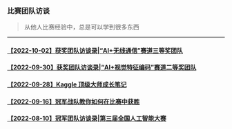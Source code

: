 ### 比赛团队访谈
> 从他人比赛经验中，总是可以学到很多东西
---
#### [【2022-10-02】获奖团队访谈录|“AI+无线通信”赛道三等奖团队](https://mp.weixin.qq.com/s/onetkpO_kcPlWclrayD1sA)
#### [【2022-09-30】获奖团队访谈录|“AI+视觉特征编码”赛道二等奖团队](https://mp.weixin.qq.com/s/3nWdcIonbr7lS_TazYtqKA)
#### [【2022-09-28】Kaggle 顶级大师成长笔记](https://mp.weixin.qq.com/s/szoueEXU9u_vHv8Q-y3C-Q)
#### [【2022-09-16】冠军战队教你如何在比赛中获胜](https://mp.weixin.qq.com/s/QJ8A-qUPjd5o77IpfY36kg)
#### [【2022-08-10】冠军团队访谈录|第三届全国人工智能大赛](https://mp.weixin.qq.com/s/au7r79Tbyf52tdrcGAkZAQ)